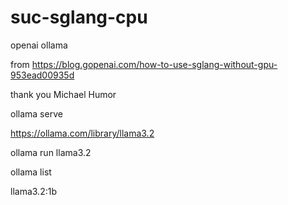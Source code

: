 # suc-sglang-cpu
openai ollama




from
https://blog.gopenai.com/how-to-use-sglang-without-gpu-953ead00935d

thank you Michael Humor









ollama serve

https://ollama.com/library/llama3.2

ollama run llama3.2

ollama list

llama3.2:1b




